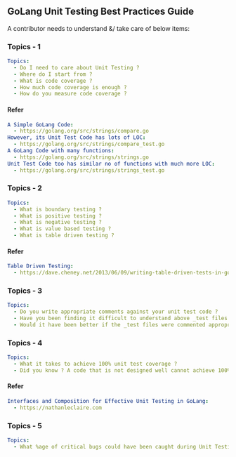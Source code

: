 ## GoLang Unit Testing Best Practices Guide

A contributor needs to understand &/ take care of below items:

### Topics - 1

```yaml
Topics:
  - Do I need to care about Unit Testing ?
  - Where do I start from ?
  - What is code coverage ?
  - How much code coverage is enough ?
  - How do you measure code coverage ?
```

#### Refer

```yaml
A Simple GoLang Code:
  - https://golang.org/src/strings/compare.go
However, its Unit Test Code has lots of LOC:
  - https://golang.org/src/strings/compare_test.go
A GoLang Code with many functions:
  - https://golang.org/src/strings/strings.go
Unit Test Code too has similar no of functions with much more LOC:
  - https://golang.org/src/strings/strings_test.go
```

### Topics - 2

```yaml
Topics:
  - What is boundary testing ?
  - What is positive testing ?
  - What is negative testing ?
  - What is value based testing ?
  - What is table driven testing ?
```

#### Refer

```yaml
Table Driven Testing:
  - https://dave.cheney.net/2013/06/09/writing-table-driven-tests-in-go
```

### Topics - 3

```yaml
Topics:
  - Do you write appropriate comments against your unit test code ?
  - Have you been finding it difficult to understand above _test files ?
  - Would it have been better if the _test files were commented appropriately ?
```

### Topics - 4

```yaml
Topics:
  - What it takes to achieve 100% unit test coverage ?
  - Did you know ? A code that is not designed well cannot achieve 100% test coverage.
```

#### Refer

```yaml
Interfaces and Composition for Effective Unit Testing in GoLang: 
  - https://nathanleclaire.com
```

### Topics - 5

```yaml
Topics:
  - What %age of critical bugs could have been caught during Unit Testing phase ?
```
